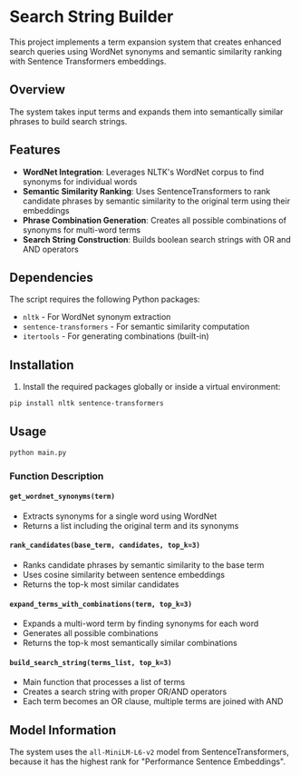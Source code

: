 # Search String Builder

This project implements a term expansion system that creates enhanced search queries using WordNet synonyms and semantic similarity ranking with Sentence Transformers embeddings.

## Overview

The system takes input terms and expands them into semantically similar phrases to build search strings.

## Features

- **WordNet Integration**: Leverages NLTK's WordNet corpus to find synonyms for individual words
- **Semantic Similarity Ranking**: Uses SentenceTransformers to rank candidate phrases by semantic similarity to the original term using their embeddings
- **Phrase Combination Generation**: Creates all possible combinations of synonyms for multi-word terms
- **Search String Construction**: Builds boolean search strings with OR and AND operators

## Dependencies

The script requires the following Python packages:
- `nltk` - For WordNet synonym extraction
- `sentence-transformers` - For semantic similarity computation
- `itertools` - For generating combinations (built-in)

## Installation

1. Install the required packages globally or inside a virtual environment:
```bash
pip install nltk sentence-transformers
```
## Usage
```bash
python main.py
```

### Function Description

#### `get_wordnet_synonyms(term)`
- Extracts synonyms for a single word using WordNet
- Returns a list including the original term and its synonyms

#### `rank_candidates(base_term, candidates, top_k=3)`
- Ranks candidate phrases by semantic similarity to the base term
- Uses cosine similarity between sentence embeddings
- Returns the top-k most similar candidates

#### `expand_terms_with_combinations(term, top_k=3)`
- Expands a multi-word term by finding synonyms for each word
- Generates all possible combinations
- Returns the top-k most semantically similar combinations

#### `build_search_string(terms_list, top_k=3)`
- Main function that processes a list of terms
- Creates a search string with proper OR/AND operators
- Each term becomes an OR clause, multiple terms are joined with AND

## Model Information

The system uses the `all-MiniLM-L6-v2` model from SentenceTransformers, because it has the highest rank for "Performance Sentence Embeddings".